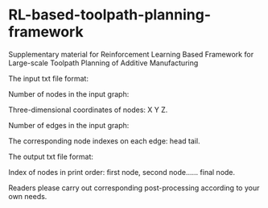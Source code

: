 # RL-based-toolpath-planning-framework

Supplementary material for Reinforcement Learning Based Framework for Large-scale Toolpath Planning of Additive Manufacturing

The input txt file format:

Number of nodes in the input graph:

Three-dimensional coordinates of nodes: X Y Z.

Number of edges in the input graph:

The corresponding node indexes on each edge: head tail.

The output txt file format:

Index of nodes in print order: first node, second node...... final node.

Readers please carry out corresponding post-processing according to your own needs.
